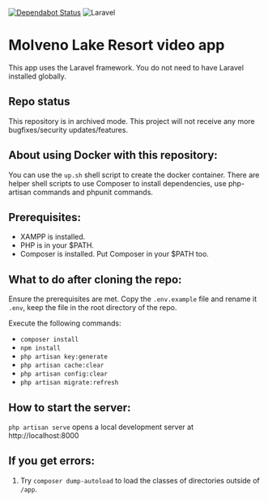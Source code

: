 [![Dependabot Status](https://api.dependabot.com/badges/status?host=github&repo=HonkingGoose/molveno_video_app)](https://dependabot.com)
![Laravel](https://github.com/HonkingGoose/molveno_video_app/workflows/Laravel/badge.svg)

# Molveno Lake Resort video app

This app uses the Laravel framework.
You do not need to have Laravel installed globally.

## Repo status

This repository is in archived mode.
This project will not receive any more bugfixes/security updates/features.

## About using Docker with this repository:

You can use the `up.sh` shell script to create the docker container.
There are helper shell scripts to use Composer to install dependencies, use php-artisan commands and phpunit commands.

## Prerequisites:

- XAMPP is installed.
- PHP is in your $PATH.
- Composer is installed. Put Composer in your $PATH too.

## What to do after cloning the repo:

Ensure the prerequisites are met.
Copy the `.env.example` file and rename it `.env`, keep the file in the root directory of the repo.

Execute the following commands:
- `composer install`
- `npm install`
- `php artisan key:generate`
- `php artisan cache:clear`
- `php artisan config:clear`
- `php artisan migrate:refresh`

## How to start the server:

`php artisan serve` opens a local development server at http://localhost:8000

## If you get errors:

1. Try `composer dump-autoload` to load the classes of directories outside of `/app`.
